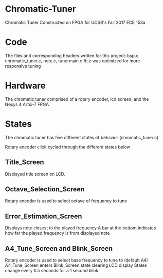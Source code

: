 # Chromatic-Tuner
Chromatic Tuner Constructed on FPGA for UCSB's Fall 2017 ECE 153a
# Code
The files and corresponding headers written for this project: bsp.c, chromatic_tuner.c, note.c, tunermain.c
fft.c was optimized for more responsive tuning
# Hardware
The chromatic tuner comprised of a rotary encoder, lcd screen, and the Nexys 4 Artix-7 FPGA
# States
The chromatic tuner has five different states of behavior (chromatic_tuner.c)

Rotary encoder click cycled through the different states below
## Title_Screen
Displayed title screen on LCD.
## Octave_Selection_Screen
Rotary encoder is used to select octave of frequency to tune
## Error_Estimation_Screen
Displays note closest to the played frequency
A bar at the bottom indicates how far the played frequency is from displayed note
## A4_Tune_Screen and Blink_Screen
Rotary encoder is used to select base frequency to tune to (default A4)
A4_Tune_Screen enters Blink_Screen state clearing LCD display
States change every 0.5 seconds for a 1 second blink
